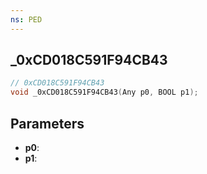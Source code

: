 ```yaml
---
ns: PED
---
```

## _0xCD018C591F94CB43

```c
// 0xCD018C591F94CB43
void _0xCD018C591F94CB43(Any p0, BOOL p1);
```


## Parameters
* **p0**: 
* **p1**: 

